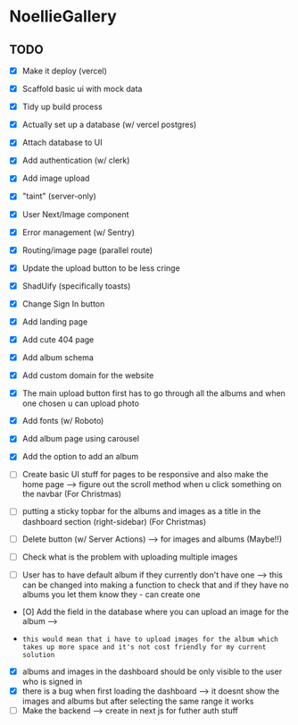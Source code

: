 # NoellieGallery 

## TODO

- [X] Make it deploy (vercel)
- [X] Scaffold basic ui with mock data
- [X] Tidy up build process
- [X] Actually set up a database (w/ vercel postgres)
- [X] Attach database to UI
- [X] Add authentication (w/ clerk)
- [X] Add image upload   
- [X] "taint" (server-only)
- [X] User Next/Image component
- [X] Error management (w/ Sentry)
- [X] Routing/image page (parallel route)
- [X] Update the upload button to be less cringe
- [X] ShadUify (specifically toasts)
- [X] Change Sign In button 
- [X] Add landing page 
- [X] Add cute 404 page 
- [X] Add album schema 
- [X] Add custom domain for the website 
- [X] The main upload button first has to go through all the albums and when one chosen u can upload photo
- [X] Add fonts (w/ Roboto)
- [X] Add album page using carousel
- [X] Add the option to add an album

- [ ] Create basic UI stuff for pages to be responsive and also make the home page --> figure out the scroll method when u click something on the navbar (For Christmas)
- [ ] putting a sticky topbar for the albums and images as a title in the dashboard section (right-sidebar) (For Christmas)



- [ ] Delete button (w/ Server Actions) --> for images and albums (Maybe!!)
- [ ] Check what is the problem with uploading multiple images
- [ ] User has to have default album if they currently don't have one --> this can be changed into making a function to check that and if they have no albums you let them know they - can create one  
- [O] Add the field in the database where you can upload an image for the album --> 
-     this would mean that i have to upload images for the album which takes up more space and it's not cost friendly for my current solution
- [X] albums and images in the dashboard should be only visible to the user who is signed in
- [X] there is a bug when first loading the dashboard --> it doesnt show the images and albums but after selecting the same range it works 
- [ ] Make the backend --> create in next js for futher auth stuff 
